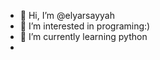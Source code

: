 - 👋 Hi, I’m @elyarsayyah
- 👀 I’m interested in programing:)
- 🌱 I’m currently learning python
-

<!---
elyarsayyah/elyarsayyah is a ✨ special ✨ repository because its `README.md` (this file) appears on your GitHub profile.
You can click the Preview link to take a look at your changes.
--->
